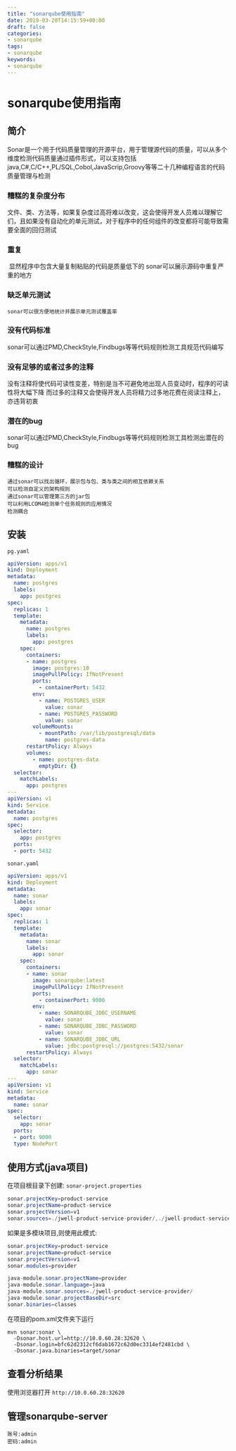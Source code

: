```yaml
---
title: "sonarqube使用指南"
date: 2019-03-20T14:15:59+08:00
draft: false
categories:
- sonarqube
tags:
- sonarqube
keywords:
- sonarqube
---
```


# sonarqube使用指南

## 简介

​	Sonar是一个用于代码质量管理的开源平台，用于管理源代码的质量，可以从多个维度检测代码质量通过插件形式，可以支持包括java,C#,C/C++,PL/SQL,Cobol,JavaScrip,Groovy等等二十几种编程语言的代码质量管理与检测

### 糟糕的复杂度分布
​	文件、类、方法等，如果复杂度过高将难以改变，这会使得开发人员难以理解它们，且如果没有自动化的单元测试，对于程序中的任何组件的改变都将可能导致需要全面的回归测试
### 重复
​	显然程序中包含大量复制粘贴的代码是质量低下的 sonar可以展示源码中重复严重的地方
### 缺乏单元测试
 	sonar可以很方便地统计并展示单元测试覆盖率
### 没有代码标准
​	sonar可以通过PMD,CheckStyle,Findbugs等等代码规则检测工具规范代码编写
### 没有足够的或者过多的注释
​	没有注释将使代码可读性变差，特别是当不可避免地出现人员变动时，程序的可读性将大幅下降  而过多的注释又会使得开发人员将精力过多地花费在阅读注释上，亦违背初衷
### 潜在的bug
​	sonar可以通过PMD,CheckStyle,Findbugs等等代码规则检测工具检测出潜在的bug
### 糟糕的设计
  	通过sonar可以找出循环，展示包与包、类与类之间的相互依赖关系
  	可以检测自定义的架构规则
  	通过sonar可以管理第三方的jar包
  	可以利用LCOM4检测单个任务规则的应用情况
  	检测耦合

## 安装

`pg.yaml`

```yaml
apiVersion: apps/v1
kind: Deployment
metadata:
  name: postgres
  labels:
    app: postgres
spec:
  replicas: 1
  template:
    metadata:
      name: postgres
      labels:
        app: postgres
    spec:
      containers:
      - name: postgres
        image: postgres:10
        imagePullPolicy: IfNotPresent
        ports:
          - containerPort: 5432
        env:
          - name: POSTGRES_USER
            value: sonar
          - name: POSTGRES_PASSWORD
            value: sonar
        volumeMounts:
          - mountPath: /var/lib/postgresql/data
            name: postgres-data
      restartPolicy: Always
      volumes:
        - name: postgres-data
          emptyDir: {}
  selector:
    matchLabels:
      app: postgres
---
apiVersion: v1
kind: Service
metadata:
  name: postgres
spec:
  selector:
    app: postgres
  ports:
  - port: 5432
```

`sonar.yaml`

```yaml
apiVersion: apps/v1
kind: Deployment
metadata:
  name: sonar
  labels:
    app: sonar
spec:
  replicas: 1
  template:
    metadata:
      name: sonar
      labels:
        app: sonar
    spec:
      containers:
      - name: sonar
        image: sonarqube:latest
        imagePullPolicy: IfNotPresent
        ports:
          - containerPort: 9000
        env:
          - name: SONARQUBE_JDBC_USERNAME
            value: sonar
          - name: SONARQUBE_JDBC_PASSWORD
            value: sonar
          - name: SONARQUBE_JDBC_URL
            value: jdbc:postgresql://postgres:5432/sonar
      restartPolicy: Always
  selector:
    matchLabels:
      app: sonar
---
apiVersion: v1
kind: Service
metadata:
  name: sonar
spec:
  selector:
    app: sonar
  ports:
  - port: 9000
  type: NodePort
```

## 使用方式(java项目)

在项目根目录下创建: `sonar-project.properties`

```java
sonar.projectKey=product-service
sonar.projectName=product-service
sonar.projectVersion=v1
sonar.sources=./jwell-product-service-provider/,./jwell-product-service-api/
```

如果是多模块项目,则使用此模式:

```java
sonar.projectKey=product-service
sonar.projectName=product-service
sonar.projectVersion=v1
sonar.modules=provider

java-module.sonar.projectName=provider
java-module.sonar.language=java
java-module.sonar.sources=./jwell-product-service-provider/
java-module.sonar.projectBaseDir=src
sonar.binaries=classes
```



在项目的pom.xml文件夹下运行

```shell
mvn sonar:sonar \
  -Dsonar.host.url=http://10.0.60.28:32620 \
  -Dsonar.login=bfc62d2312cf6dab1672c62d0ec3314ef2481cbd \
  -Dsonar.java.binaries=target/sonar
```

## 查看分析结果

使用浏览器打开 `http://10.0.60.28:32620`



## 管理sonarqube-server

```shell
账号:admin
密码:admin
```




